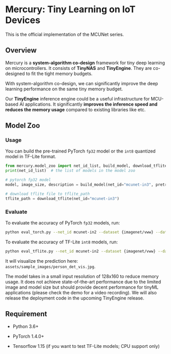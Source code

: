 # Mercury: Tiny Learning on IoT Devices 

This is the official implementation of the MCUNet series.

## Overview
Mercury is a **system-algorithm co-design** framework for tiny deep learning on microcontrollers. It consists of **TinyNAS** and **TinyEngine**. They are co-designed to fit the tight memory budgets.

With system-algorithm co-design, we can significantly improve the deep learning performance on the same tiny memory budget.

Our **TinyEngine** inference engine could be a useful infrastructure for MCU-based AI applications. It significantly **improves the inference speed and reduces the memory usage** compared to existing libraries like etc.

## Model Zoo

### Usage

You can build the pre-trained PyTorch `fp32` model or the `int8` quantized model in TF-Lite format.

```python
from mercury.model_zoo import net_id_list, build_model, download_tflite
print(net_id_list)  # the list of models in the model zoo

# pytorch fp32 model
model, image_size, description = build_model(net_id="mcunet-in3", pretrained=True)  # you can replace net_id with any other option from net_id_list

# download tflite file to tflite_path
tflite_path = download_tflite(net_id="mcunet-in3")
```


### Evaluate

To evaluate the accuracy of PyTorch `fp32` models, run:

```bash
python eval_torch.py --net_id mcunet-in2 --dataset {imagenet/vww} --data-dir PATH/TO/DATA/val
```

To evaluate the accuracy of TF-Lite `int8` models, run:

```bash
python eval_tflite.py --net_id mcunet-in2 --dataset {imagenet/vww} --data-dir PATH/TO/DATA/val
```

It will visualize the prediction here: `assets/sample_images/person_det_vis.jpg`.

The model takes in a small input resolution of 128x160 to reduce memory usage. It does not achieve state-of-the-art performance due to the limited image and model size but should provide decent performance for tinyML applications (please check the demo for a video recording). We will also release the deployment code in the upcoming TinyEngine release. 

## Requirement

- Python 3.6+

- PyTorch 1.4.0+

- Tensorflow 1.15 (if you want to test TF-Lite models; CPU support only)

